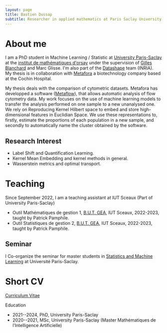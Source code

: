 ```yaml
---
layout: page
title: Bastien Dussap
subtitle: Researcher in applied mathematics at Paris Saclay University.
---
```


# About me

I am a PhD student in Machine Learning / Statistic at [University Paris-Saclay](https://www.universite-paris-saclay.fr/en) at the [institut de mathématiques d'orsay](https://www.imo.universite-paris-saclay.fr/fr/la-recherche/probabilites-et-statistiques/) under the supervision of [Gilles Blanchard](https://www.imo.universite-paris-saclay.fr/~gilles.blanchard/) and Marc Glisse. I'm also part of the [Datashape](https://team.inria.fr/datashape/) team (INRIA).  
My thesis is in collaboration with [Metafora](https://www.metafora-biosystems.com/) a biotechnology company based at the Cochin Hospital.

My thesis deals with the comparison of cytometric datasets. Metafora has developped a software ([Metaflow](https://www.metafora-biosystems.com/metaflow/)), that allows automatic analysis of flow cytometry data. My work focuses on the use of machine learning models to transfer the analysis performed on one sample to a new unanalysed one. We rely on Reproducing Kernel Hilbert space to embed and store high-dimensional features in Euclidian Space. We use these representations to, firstly, estimate the proportions of each population in a new sample, and secondly to automatically name the cluster obtained by the software.

## Research Interest

<ul>
    <li>Label Shift and Quantification Learning.</li>
    <li>Kernel Mean Embedding and kernel methods in general.</li>
    <li>Wasserstein metrics and optimal transport.</li>
</ul>

<!-- ## Talks

Invited talks
<ul>
    <li></li>
</ul>


Poster presentations
<ul>
    <li></li>
</ul> -->

# Teaching

Since September 2022, I am a teaching assistant at IUT Sceaux (Part of University Paris-Saclay)  
<ul>
    <li>Outil Mathématiques de gestion 1, <a href="https://www.iut-sceaux.universite-paris-saclay.fr/formations/licences/gestion-des-entreprises-et-des-administrations">B.U.T. GEA</a>, IUT Sceaux, 2022-2023, taught by Patrick Pamphile.</li>
    <li>Outil Statistiques de gestion 2, <a href="https://www.iut-sceaux.universite-paris-saclay.fr/formations/licences/gestion-des-entreprises-et-des-administrations">B.U.T. GEA</a>, IUT Sceaux, 2022-2023, taught by Patrick Pamphile.</li>
</ul>

## Seminar

I Co-organize the seminar for master students in [Statistics and Machine Learning](https://master-statml.imo.universite-paris-saclay.fr/) at Université Paris-Saclay.

# Short CV

[Curriculum Vitae](/assets/files/CV-DussapBastien.pdf)

Education
<ul>
    <li>2021--2024, PhD, University Paris-Saclay</li> 
    <li>2020--2021, MSc, University Paris-Saclay (Master Mathématiques de l’Intelligence Artificielle)</li>
</ul>

